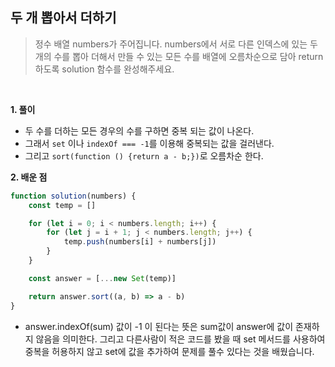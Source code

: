 ## 두 개 뽑아서 더하기
> 정수 배열 numbers가 주어집니다. numbers에서 서로 다른 인덱스에 있는 두 개의 수를 뽑아 더해서 만들 수 있는 모든 수를 배열에 오름차순으로 담아 return 하도록 solution 함수를 완성해주세요.
<br>

**1. 풀이**

- 두 수를 더하는 모든 경우의 수를 구하면 중복 되는 값이 나온다.
- 그래서 `set` 이나 `indexOf === -1`를 이용해 중복되는 값을 걸러낸다.
- 그리고 `sort(function () {return a - b;})`로 오름차순 한다.

**2. 배운 점**
```javascript
function solution(numbers) {
    const temp = []

    for (let i = 0; i < numbers.length; i++) {
        for (let j = i + 1; j < numbers.length; j++) {
            temp.push(numbers[i] + numbers[j])
        }
    }

    const answer = [...new Set(temp)]

    return answer.sort((a, b) => a - b)
}
```
- answer.indexOf(sum) 값이 -1 이 된다는 뜻은 sum값이 answer에 값이 존재하지 않음을 의미한다. 그리고 다른사람이 적은 코드를 봤을 때 set 메서드를 사용하여 중복을 허용하지 않고 set에 값을 추가하여 문제를 풀수 있다는 것을 배웠습니다.